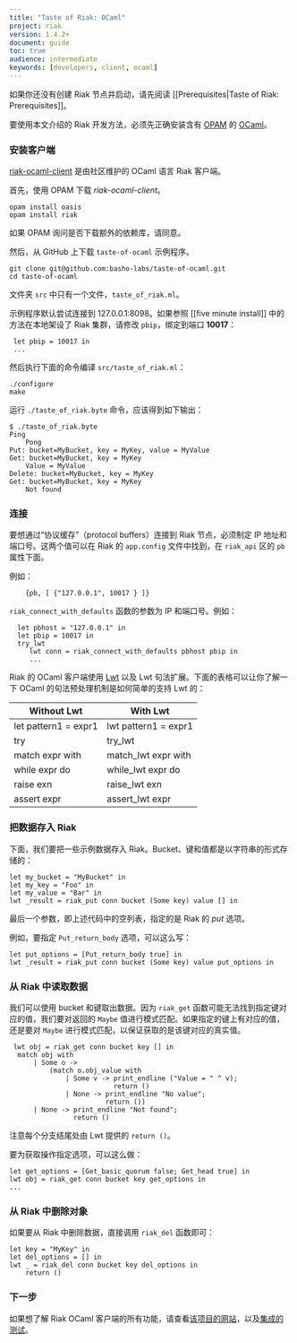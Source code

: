 ```yaml
---
title: "Taste of Riak: OCaml"
project: riak
version: 1.4.2+
document: guide
toc: true
audience: intermediate
keywords: [developers, client, ocaml]
---
```


如果你还没有创建 Riak 节点并启动，请先阅读 [[Prerequisites|Taste of Riak: Prerequisites]]。

要使用本文介绍的 Riak 开发方法，必须先正确安装含有 [OPAM](http://opam.ocamlpro.com/doc/Quick_Install.html) 的 [OCaml](http://ocaml.org/)。

### 安装客户端

[riak-ocaml-client](http://metadave.github.io/riak-ocaml-client/) 是由社区维护的 OCaml 语言 Riak 客户端。

首先，使用 OPAM 下载 *riak-ocaml-client*。

```
opam install oasis
opam install riak
```

如果 OPAM 询问是否下载额外的依赖库，请同意。

然后，从 GitHub 上下载 `taste-of-ocaml` 示例程序。

```
git clone git@github.com:basho-labs/taste-of-ocaml.git
cd taste-of-ocaml
```

文件夹 `src` 中只有一个文件，`taste_of_riak.ml`。

示例程序默认尝试连接到 127.0.0.1:8098。如果参照 [[five minute install]] 中的方法在本地架设了 Riak 集群，请修改 `pbip`，绑定到端口 **10017**：

```
 let pbip = 10017 in
 ...
```

然后执行下面的命令编译 `src/taste_of_riak.ml`：

```
./configure
make
```

运行 `./taste_of_riak.byte` 命令，应该得到如下输出：

```
$ ./taste_of_riak.byte
Ping
	Pong
Put: bucket=MyBucket, key = MyKey, value = MyValue
Get: bucket=MyBucket, key = MyKey
	Value = MyValue
Delete: bucket=MyBucket, key = MyKey
Get: bucket=MyBucket, key = MyKey
	Not found
```

### 连接

要想通过“协议缓存”（protocol buffers）连接到 Riak 节点，必须制定 IP 地址和端口号。这两个值可以在 Riak 的 `app.config` 文件中找到，在 `riak_api` 区的 `pb` 属性下面。

例如：

```
	{pb, [ {"127.0.0.1", 10017 } ]}
```

`riak_connect_with_defaults` 函数的参数为 IP 和端口号。例如：

```
  let pbhost = "127.0.0.1" in
  let pbip = 10017 in
  try_lwt
     lwt conn = riak_connect_with_defaults pbhost pbip in
     ...
```

Riak 的 OCaml 客户端使用 [Lwt](http://ocsigen.org/lwt/manual/) 以及 Lwt 句法扩展。下面的表格可以让你了解一下 OCaml 的句法预处理机制是如何简单的支持 Lwt 的：

Without Lwt           | With Lwt
----------------------|---------------------
let pattern1 = expr1  |	lwt pattern1 = expr1
try                   | try_lwt
match expr with       | match_lwt expr with
while expr do         | while_lwt expr do
raise exn             | raise_lwt exn
assert expr	          | assert_lwt expr


### 把数据存入 Riak

下面，我们要把一些示例数据存入 Riak。Bucket、键和值都是以字符串的形式存储的：

```
let my_bucket = "MyBucket" in
let my_key = "Foo" in
let my_value = "Bar" in
lwt _result = riak_put conn bucket (Some key) value [] in
```

最后一个参数，即上述代码中的空列表，指定的是 Riak 的 *put* 选项。

例如，要指定 `Put_return_body` 选项，可以这么写：

```
let put_options = [Put_return_body true] in
lwt _result = riak_put conn bucket (Some key) value put_options in
```

### 从 Riak 中读取数据

我们可以使用 bucket 和键取出数据。因为 `riak_get` 函数可能无法找到指定键对应的值，我们要对返回的 `Maybe` 值进行模式匹配。如果指定的键上有对应的值，还是要对 `Maybe` 进行模式匹配，以保证获取的是该键对应的真实值。

```
 lwt obj = riak_get conn bucket key [] in
  match obj with
      | Some o ->
          (match o.obj_value with
              | Some v -> print_endline ("Value = " ^ v);
                          return ()
              | None -> print_endline "No value";
                        return ())
      | None -> print_endline "Not found";
                return ()
```

注意每个分支结尾处由 Lwt 提供的 `return ()`。

要为获取操作指定选项，可以这么做：

```
let get_options = [Get_basic_quorum false; Get_head true] in
lwt obj = riak_get conn bucket key get_options in
...
```

### 从 Riak 中删除对象

如果要从 Riak 中删除数据，直接调用 `riak_del` 函数即可：

```
let key = "MyKey" in
let del_options = [] in
lwt _ = riak_del conn bucket key del_options in
    return ()
```

### 下一步

如果想了解 Riak OCaml 客户端的所有功能，请查看[该项目的网站](http://metadave.github.io/riak-ocaml-client/)，以及[集成的测试](https://github.com/metadave/riak-ocaml-client/blob/master/test/test.ml)。
